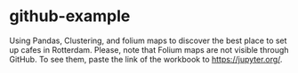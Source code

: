 # github-example
Using Pandas, Clustering, and folium maps to discover the best place to set up cafes in Rotterdam. Please, note that Folium maps are not visible through GitHub. To see them, paste the link of the workbook to https://jupyter.org/.
